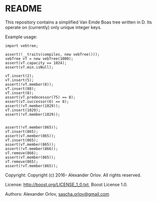 # README #

This repository contains a simplified Van Emde Boas tree written in D. Its operate on (currently) only unique integer keys. 

Example usage: 

```
import vebtree; 

assert(!__traits(compiles, new vebTree())); 
vebTree vT = new vebTree(1000); 
assert(vT.capacity == 1024); 
assert(vT.min.isNull); 

vT.insert(2); 
vT.insert(5); 
assert(!vT.member(8)); 
vT.insert(88);
vT.insert(8); 
assert(vT.predecessor(75) == 8); 
assert(vT.successor(6) == 8); 
assert(!vT.member(1029)); 
vT.insert(1029); 
assert(!vT.member(1029)); 


assert(!vT.member(865)); 
vT.insert(865); 
assert(vT.member(865)); 
vT.insert(865); 
assert(vT.member(865)); 
assert(!vT.member(866)); 
vT.remove(866); 
assert(vT.member(865)); 
vT.remove(865); 
assert(!vT.member(865));
```

Copyright: Copyright (c) 2016- Alexander Orlov. All rights reserved.

License: http://boost.org/LICENSE_1_0.txt, Boost License 1.0.

Authors: Alexander Orlov, sascha.orlov@gmail.com